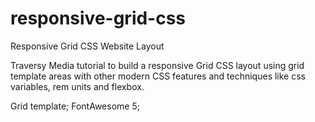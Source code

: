 # responsive-grid-css

Responsive Grid CSS Website Layout

Traversy Media tutorial to build a responsive Grid CSS layout using grid template areas with other modern CSS features and techniques like css variables, rem units and flexbox.

Grid template;
FontAwesome 5;
